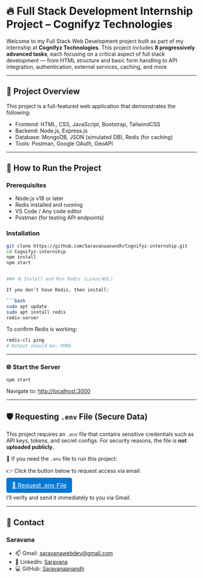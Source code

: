 # 🔥 Full Stack Development Internship Project – Cognifyz Technologies

Welcome to my Full Stack Web Development project built as part of my internship at **Cognifyz Technologies**. This project includes **8 progressively advanced tasks**, each focusing on a critical aspect of full stack development — from HTML structure and basic form handling to API integration, authentication, external services, caching, and more.

---

## 📌 Project Overview

This project is a full-featured web application that demonstrates the following:

- Frontend: HTML, CSS, JavaScript, Bootstrap, TailwindCSS
- Backend: Node.js, Express.js
- Database: MongoDB, JSON (simulated DB), Redis (for caching)
- Tools: Postman, Google OAuth, GeoAPI

--- 

## 🚀 How to Run the Project

### Prerequisites

- Node.js v18 or later
- Redis installed and running
- VS Code / Any code editor
- Postman (for testing API endpoints)

### Installation

```bash
git clone https://github.com/Saravanaanandh/Cognifyz-internship.git
cd Cognifyz-internship
npm install
npm start


### ⚙️ Install and Run Redis (Linux/WSL)

If you don’t have Redis, then install:

```bash
sudo apt update
sudo apt install redis
redis-server
```

To confirm Redis is working:

```bash
redis-cli ping
# Output should be: PONG
```

---

### 🌐 Start the Server

```bash
npm start
```

Navigate to: [http://localhost:3000](http://localhost:3000)

---

## 🛡️ Requesting `.env` File (Secure Data)

This project requires an `.env` file that contains sensitive credentials such as API keys, tokens, and secret configs. For security reasons, the file is **not uploaded publicly**.

🔐 If you need the `.env` file to run this project:

👉 Click the button below to request access via email:

<p align="left">
  <a href="mailto:saravanawebdev@gmail.com?subject=Request for .env file&body=Hi, I’ve cloned your full stack internship project and would like access to the .env file. Please share it with me." style="background-color: #0078d4; color: white; border: none; padding: 10px 15px; font-size: 16px; border-radius: 5px; cursor: pointer;">
      📧 Request .env File 
  </a>
</p> 

I’ll verify and send it immediately to you via Gmail.

---

## 📧 Contact
### Saravana
- 📫 Gmail: saravanawebdev@gmail.com
- 🔗 LinkedIn: [Saravana](https://linkedin.com/in/saravanawebdev)
- 💻 GitHub: [Saravanaanandh](https://github.com/Saravanaanandh)
